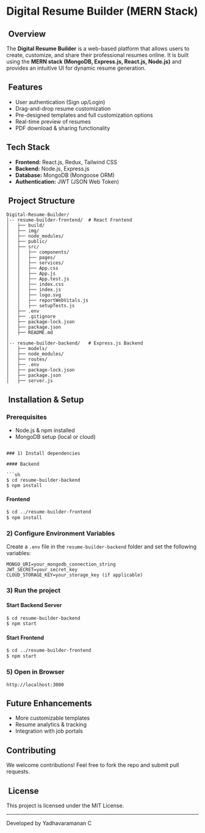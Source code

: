# Digital Resume Builder (MERN Stack)

##  Overview

The **Digital Resume Builder** is a web-based platform that allows users to create, customize, and share their professional resumes online. It is built using the **MERN stack (MongoDB, Express.js, React.js, Node.js)** and provides an intuitive UI for dynamic resume generation.

##  Features

- User authentication (Sign up/Login)
- Drag-and-drop resume customization
- Pre-designed templates and full customization options
- Real-time preview of resumes
- PDF download & sharing functionality

## Tech Stack

- **Frontend:** React.js, Redux, Tailwind CSS
- **Backend:** Node.js, Express.js
- **Database:** MongoDB (Mongoose ORM)
- **Authentication:** JWT (JSON Web Token)

##  Project Structure

```
Digital-Resume-Builder/
│-- resume-builder-frontend/  # React Frontend
│   ├── build/
│   ├── img/
│   ├── node_modules/
│   ├── public/
│   ├── src/
│   │   ├── components/
│   │   ├── pages/
│   │   ├── services/
│   │   ├── App.css
│   │   ├── App.js
│   │   ├── App.test.js
│   │   ├── index.css
│   │   ├── index.js
│   │   ├── logo.svg
│   │   ├── reportWebVitals.js
│   │   ├── setupTests.js
│   ├── .env
│   ├── .gitignore
│   ├── package-lock.json
│   ├── package.json
│   ├── README.md
│
│-- resume-builder-backend/   # Express.js Backend
│   ├── models/
│   ├── node_modules/
│   ├── routes/
│   ├── .env
│   ├── package-lock.json
│   ├── package.json
│   ├── server.js
```

##  Installation & Setup

### Prerequisites

- Node.js & npm installed
- MongoDB setup (local or cloud)


```

### 1) Install dependencies

#### Backend

```sh
$ cd resume-builder-backend
$ npm install
```

#### Frontend

```sh
$ cd ../resume-builder-frontend
$ npm install
```

### 2) Configure Environment Variables

Create a `.env` file in the `resume-builder-backend` folder and set the following variables:

```env
MONGO_URI=your_mongodb_connection_string
JWT_SECRET=your_secret_key
CLOUD_STORAGE_KEY=your_storage_key (if applicable)
```

### 3) Run the project

#### Start Backend Server

```sh
$ cd resume-builder-backend
$ npm start
```

#### Start Frontend

```sh
$ cd ../resume-builder-frontend
$ npm start
```

### 5) Open in Browser

```
http://localhost:3000
```

## Future Enhancements

- More customizable templates
- Resume analytics & tracking
- Integration with job portals

## Contributing

We welcome contributions! Feel free to fork the repo and submit pull requests.

##  License

This project is licensed under the MIT License.

---

Developed by Yadhavaramanan C


